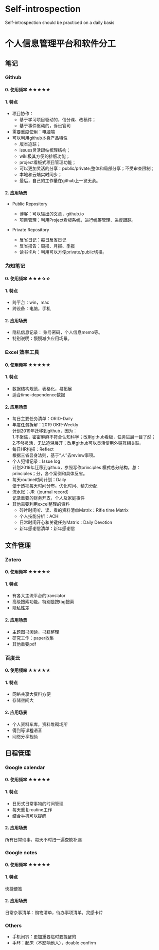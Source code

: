 # Self-introspection
Self-introspection should be practiced on a daily basis

# 个人信息管理平台和软件分工
## 笔记
### Github
#### 0. 使用频率 ★★★★★
#### 1. 特点
- 项目协作：
  - 基于学习项目驱动的，信分课、改稿件；
  - 基于事件驱动的，诉讼官司
- 需要重度使用：电脑端
- 可以利用github本身产品特性
  - 版本追踪；
  - issues灵活跟帖梳理结构；
  - wiki极其方便的排版功能；
  - project看板式项目管理功能；
  - 可以更加灵活的分享：public/private;整体和局部分享；不受审查限制；
  - 本地和云端实时同步；
  - 最后，自己的工作量在github上一览无余。
  
#### 2. 应用场景  
- Public Repository
  - 博客：可以输出的文章，github.io
  - 项目管理：利用Project看板系统，进行统筹管理、进度跟踪。
  
- Private Repository
  - 反省日记：每日反省日记
  - 反省报告：周报、月报、季报
  - 读书卡片：利用可以方便private/public切换。
  
### 为知笔记

#### 0. 使用频率 ★★★☆☆

#### 1. 特点
- 跨平台：win，mac
- 跨设备：电脑，手机

#### 2. 应用场景 
- 隐私信息记录： 账号密码，个人信息memo等。
- 特别说明：慢慢减少应用场景。

### Excel 效率工具
#### 0. 使用频率 ★★★★★

#### 1. 特点
- 数据结构规范，表格化，易拓展
- 适合time-dependence数据

#### 2. 应用场景 
- 每日主要任务清单：ORID-Daily
- 年度任务拆解：2019 OKR-Weekly<br>
计划2019年迁移到github，因为：<br>
1.不聚焦，密密麻麻不符合认知科学；改用github看板，任务进展一目了然；<br>
2.不够灵活，无法追溯展开；改用github可以灵活使用外链互相关联。
- 每日HR扫描：Reflect<br>
根据三省吾身法则，基于“人”去review事项。
- 个人犯错记录：Issue log<br>
计划2019年迁移到github，参照写作principles 模式总分结构，总：principles；分，各个案例和具体反省。
- 每天routine时间计划：Daily<br>
便于透视每天时间分布，优化时间、精力分配
- 流水账：JR（journal record）<br>
记录重要的财务开支，个人及家庭事件
- 其他需要利用excel整理的资料
  - 碎片时间听、读、看的资料清单Matrix：Rifle time Matrix
  - 个人技能分析：ACH
  - 日常时间开心和关键任务Matrix：Daily Devotion
  - 新年感谢信清单：新年感谢信

## 文件管理

### Zotero
#### 0. 使用频率 ★★★★☆
#### 1. 特点
- 有各大主流平台的translator
- 高级搜索功能，特别是按tag搜索
- 隐私性差
#### 2. 应用场景 
- 主题图书阅读，书籍整理
- 研究工作：paper收集
- 其他重要pdf
### 百度云
#### 0. 使用频率 ★★★★★
#### 1. 特点
- 网络共享大资料方便
- 存储空间大
#### 2. 应用场景 
- 个人资料车库，资料堆砌场所
- 得到等课程语音
- 网络分享视频
## 日程管理
### Google calendar
#### 0. 使用频率 ★★★★★
#### 1. 特点
- 日历式日常事物的时间管理
- 每天重复routine工作
- 结合手机可以提醒
#### 2. 应用场景 
所有日常琐事，每天不时扫一遍查缺补漏

### Google notes
#### 0. 使用频率 ★★★★★
#### 1. 特点
快捷便笺

#### 2. 应用场景 
日常杂事清单：购物清单，待办事项清单，灵感卡片

### Others
- 手机闹铃：更加重要临时要提醒的
- 手环：起床（不影响他人），double confirm

